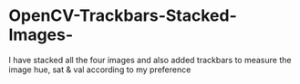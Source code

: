 # OpenCV-Trackbars-Stacked-Images-
I have stacked all the four images and also added trackbars to measure the image hue, sat &amp; val according to my preference
